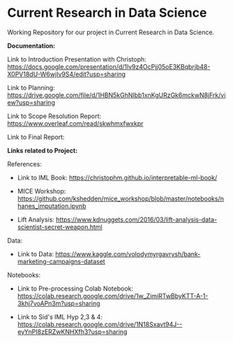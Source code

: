 # Current Research in Data Science
Working Repository for our project in Current Research in Data Science.

**Documentation:**

Link to Introduction Presentation with Christoph: https://docs.google.com/presentation/d/1lv9z4OcPjj05oE3KBqbrjb48-X0PV18dU-W6wjIv9S4/edit?usp=sharing

Link to Planning: https://drive.google.com/file/d/1HBN5kGhNIbb1xnKgURzGk6mckwN8jFrk/view?usp=sharing

Link to Scope Resolution Report: https://www.overleaf.com/read/skwhmxfwxkpr

Link to Final Report: 

**Links related to Project:**

References:

- Link to IML Book: https://christophm.github.io/interpretable-ml-book/

- MICE Workshop: https://github.com/kshedden/mice_workshop/blob/master/notebooks/nhanes_imputation.ipynb

- Lift Analysis: https://www.kdnuggets.com/2016/03/lift-analysis-data-scientist-secret-weapon.html

Data: 

- Link to Data: https://www.kaggle.com/volodymyrgavrysh/bank-marketing-campaigns-dataset


Notebooks:

- Link to Pre-processing Colab Notebook: https://colab.research.google.com/drive/1w_ZimiRTwBbyKTT-A-1-3khj7voAPn3m?usp=sharing

- Link to Sid's IML Hyp 2,3 & 4: https://colab.research.google.com/drive/1N18Sxavt94J--eyYnPI8zERZwKNHXfh3?usp=sharing

